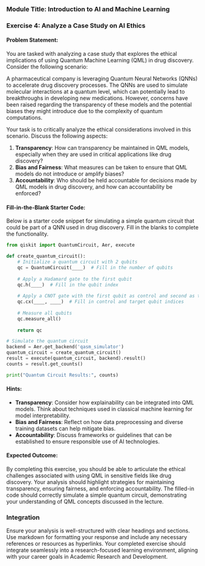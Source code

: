 ### Module Title: Introduction to AI and Machine Learning ###

### Exercise 4: Analyze a Case Study on AI Ethics ###

#### Problem Statement:
You are tasked with analyzing a case study that explores the ethical implications of using Quantum Machine Learning (QML) in drug discovery. Consider the following scenario:

A pharmaceutical company is leveraging Quantum Neural Networks (QNNs) to accelerate drug discovery processes. The QNNs are used to simulate molecular interactions at a quantum level, which can potentially lead to breakthroughs in developing new medications. However, concerns have been raised regarding the transparency of these models and the potential biases they might introduce due to the complexity of quantum computations.

Your task is to critically analyze the ethical considerations involved in this scenario. Discuss the following aspects:
1. **Transparency**: How can transparency be maintained in QML models, especially when they are used in critical applications like drug discovery?
2. **Bias and Fairness**: What measures can be taken to ensure that QML models do not introduce or amplify biases?
3. **Accountability**: Who should be held accountable for decisions made by QML models in drug discovery, and how can accountability be enforced?

#### Fill-in-the-Blank Starter Code:
Below is a starter code snippet for simulating a simple quantum circuit that could be part of a QNN used in drug discovery. Fill in the blanks to complete the functionality.

```python
from qiskit import QuantumCircuit, Aer, execute

def create_quantum_circuit():
    # Initialize a quantum circuit with 2 qubits
    qc = QuantumCircuit(____)  # Fill in the number of qubits
    
    # Apply a Hadamard gate to the first qubit
    qc.h(____)  # Fill in the qubit index
    
    # Apply a CNOT gate with the first qubit as control and second as target
    qc.cx(____, ____)  # Fill in control and target qubit indices
    
    # Measure all qubits
    qc.measure_all()
    
    return qc

# Simulate the quantum circuit
backend = Aer.get_backend('qasm_simulator')
quantum_circuit = create_quantum_circuit()
result = execute(quantum_circuit, backend).result()
counts = result.get_counts()

print("Quantum Circuit Results:", counts)
```

#### Hints:
- **Transparency**: Consider how explainability can be integrated into QML models. Think about techniques used in classical machine learning for model interpretability.
- **Bias and Fairness**: Reflect on how data preprocessing and diverse training datasets can help mitigate bias.
- **Accountability**: Discuss frameworks or guidelines that can be established to ensure responsible use of AI technologies.

#### Expected Outcome:
By completing this exercise, you should be able to articulate the ethical challenges associated with using QML in sensitive fields like drug discovery. Your analysis should highlight strategies for maintaining transparency, ensuring fairness, and enforcing accountability. The filled-in code should correctly simulate a simple quantum circuit, demonstrating your understanding of QML concepts discussed in the lecture.

### Integration ###
Ensure your analysis is well-structured with clear headings and sections. Use markdown for formatting your response and include any necessary references or resources as hyperlinks. Your completed exercise should integrate seamlessly into a research-focused learning environment, aligning with your career goals in Academic Research and Development.